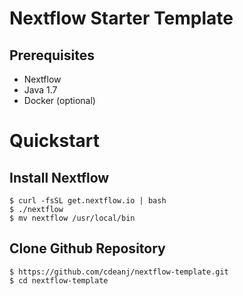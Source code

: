 Nextflow Starter Template
======================

Prerequisites
------------------
  - Nextflow
  - Java 1.7
  - Docker (optional)

Quickstart
==========
Install Nextflow
----------------
```
$ curl -fsSL get.nextflow.io | bash
$ ./nextflow
$ mv nextflow /usr/local/bin
```

Clone Github Repository
----------------
```
$ https://github.com/cdeanj/nextflow-template.git
$ cd nextflow-template
```
